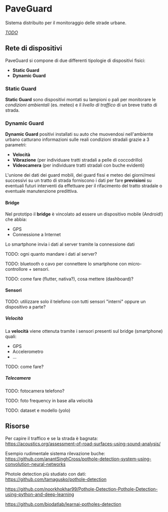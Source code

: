 # PaveGuard

Sistema distribuito per il monitoraggio delle strade urbane.

[*TODO*](TODO.md)

## Rete di dispositivi

PaveGuard si compone di due differenti tipologie di dispositivi fisici:

- **Static Guard**
- **Dynamic Guard**



### Static Guard 

**Static Guard** sono dispositivi montati su lampioni o pali per monitorare le *condizioni ambientali* 
(es. meteo) e il *livello di traffico* di un breve tratto di strada.


### Dynamic Guard 

**Dynamic Guard** positivi installati su auto che muovendosi nell'ambiente urbano catturano informazioni sulle 
reali condizioni stradali grazie a 3 parametri:

- **Velocità**
- **Vibrazione** (per individuare tratti stradali a pelle di coccodrillo)
- **Videocamera** (per individuare tratti stradali con buche evidenti)

L'unione dei dati dei guard mobili, dei guard fissi e meteo dei giorni/mesi successivi su un tratto di strada forniscono i dati per fare **previsioni** su eventuali futuri interventi da effettuare per il rifacimento del tratto stradale o eventuale manutenzione predittiva.

#### Bridge

Nel prototipo il **bridge** è vincolato ad essere un dispositivo mobile (Android!) che abbia:

- GPS
- Connessione a Internet

Lo smartphone invia i dati al server tramite la connessione dati

TODO: ogni quanto mandare i dati al server?

TODO: bluetooth o cavo per connettere lo smartphone con micro-controllore + sensori.  

TODO: come fare (flutter, nativa?), cosa mettere (dashboard)?


#### Sensori

TODO: utilizzare solo il telefono con tutti sensori "interni" oppure un dispositivo a parte?

##### Velocità

La **velocità** viene ottenuta tramite i sensori presenti sul bridge (smartphone) quali:

- GPS
- Accelerometro
- ...

TODO: come fare?


##### Telecamera

TODO: fotocamera telefono?

TODO: foto frequency in base alla velocità

TODO: dataset e modello (yolo)




## Risorse

Per capire il traffico e se la strada è bagnata: https://acoustics.org/assessment-of-road-surfaces-using-sound-analysis/

Esempio rudimentale sistema rilevazione buche: https://github.com/anantSinghCross/pothole-detection-system-using-convolution-neural-networks

Photole detection più studiato con dati: https://github.com/tamagusko/pothole-detection 

https://github.com/noorkhokhar99/Pothole-Detection-Pothole-Detection-using-python-and-deep-learning

https://github.com/biodatlab/learnai-potholes-detection
